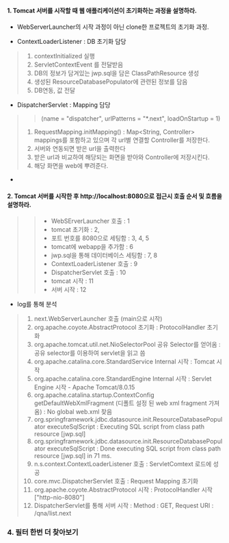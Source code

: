 #### 1. Tomcat 서버를 시작할 때 웹 애플리케이션이 초기화하는 과정을 설명하라.
* WebServerLauncher의 시작 과정이 아닌 clone한 프로젝트의 초기화 과정.

* ContextLoaderListener : DB 초기화 담당
>1. contextInitialized 실행
>2. ServletContextEvent 를 전달받음
>3. DB의 정보가 담겨있는 jwp.sql을 담은 ClassPathResource 생성
>4. 생성된 ResourceDatabasePopulator에 관련된 정보를 담음
>5. DB연동, 값 전달

* DispatcherServlet : Mapping 담당
>>(name = "dispatcher", urlPatterns = "*.next", loadOnStartup = 1)
>1. RequestMapping.initMapping() : Map<String, Controller> mappings를 포함하고 있으며 각 url별 연결할 Controller를 저장한다.
>2. 서버와 연동되면 받은 url을 출력한다
>3. 받은 url과 비교하여 해당되는 화면을 받아와 Controller에 저장시킨다.
>4. 해당 화면을 web에 뿌려준다.

-

#### 2. Tomcat 서버를 시작한 후 http://localhost:8080으로 접근시 호출 순서 및 흐름을 설명하라.

>>- WebSErverLauncher 호출 : 1
>>- tomcat 초기화 : 2, 
>>- 포트 번호를 8080으로 세팅함 : 3, 4, 5
>>- tomcat에 webapp을 추가함 : 6
>>- jwp.sql을 통해 데이터베이스 세팅함 : 7, 8
>>- ContextLoaderListener 호출 : 9
>>- DispatcherServlet 호출 : 10
>>- tomcat 시작 : 11
>>- 서버 시작 : 12

* log를 통해 분석
>1. next.WebServerLauncher 호출 (main으로 시작)
>2. org.apache.coyote.AbstractProtocol 초기화
	: ProtocolHandler 초기화
>3. org.apache.tomcat.util.net.NioSelectorPool 공유 Selector를 얻어옴
	: 공유 selector를 이용하여 servlet을 읽고 씀
>4. org.apache.catalina.core.StandardService Internal 시작
	: Tomcat 시작
>5. org.apache.catalina.core.StandardEngine Internal 시작
	: Servlet Engine 시작 - Apache Tomcat/8.0.15
>6. org.apache.catalina.startup.ContextConfig getDefaultWebXmlFragment (디폴트 설정 된 web xml fragment 가져옴)
	: No global web.xml 찾음
>7. org.springframework.jdbc.datasource.init.ResourceDatabasePopulator executeSqlScript
	: Executing SQL script from class path resource [jwp.sql]
>8. org.springframework.jdbc.datasource.init.ResourceDatabasePopulator executeSqlScript
	: Done executing SQL script from class path resource [jwp.sql] in 71 ms.
>9. n.s.context.ContextLoaderListener 호출
	: ServletComtext 로드에 성공
>10. core.mvc.DispatcherServlet 호출
	: Request Mapping 초기화
>11. org.apache.coyote.AbstractProtocol 시작
	: ProtocolHandler 시작 ["http-nio-8080"]
>12. DispatcherServlet를 통해 서버 시작
	: Method : GET, Request URI : /qna/list.next
	
	
### 4. 필터 한번 더 찾아보기
	
	
	
	